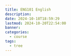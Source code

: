 ```yaml
---
title: ENG101 English
description: 
date: 2024-10-18T18:59:29
lastmod: 2024-10-20T22:54:00
banner: 
categories:
  - course
tags:
  - tree
---
```

